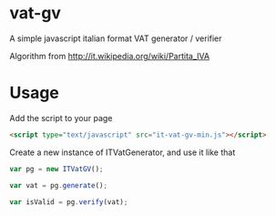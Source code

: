 # vat-gv
A simple javascript italian format VAT generator / verifier


Algorithm from http://it.wikipedia.org/wiki/Partita_IVA

# Usage

Add the script to your page
```html
<script type="text/javascript" src="it-vat-gv-min.js"></script>
```

Create a new instance of ITVatGenerator, and use it like that
```javascript
var pg = new ITVatGV();

var vat = pg.generate();

var isValid = pg.verify(vat);
```
